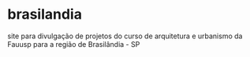 # brasilandia
site para divulgação de projetos do curso de arquitetura e urbanismo da Fauusp para a região de Brasilândia - SP
